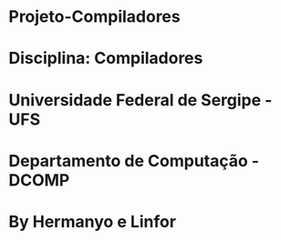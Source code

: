 # Projeto-Compiladores
# Disciplina: Compiladores
# Universidade Federal de Sergipe - UFS
# Departamento de Computação - DCOMP
# By Hermanyo e Linfor
